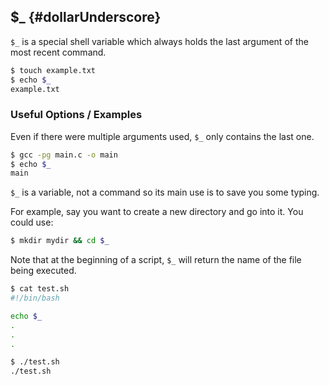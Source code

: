 ---
---

$\_   {#dollarUnderscore}
-----

`$_` is a special shell variable which always holds the last argument of the most recent command.

~~~ bash
$ touch example.txt
$ echo $_
example.txt
~~~

<!--more-->

### Useful Options / Examples

Even if there were multiple arguments used, `$_` only contains the last one.

~~~ bash
$ gcc -pg main.c -o main
$ echo $_
main
~~~

`$_` is a variable, not a command so its main use is to save you some typing.

For example, say you want to create a new directory and go into it. You could use:

~~~ bash
$ mkdir mydir && cd $_
~~~

Note that at the beginning of a script, `$_` will return the name of the file being executed.

~~~ bash
$ cat test.sh
#!/bin/bash

echo $_
.
.
.

$ ./test.sh
./test.sh
~~~

